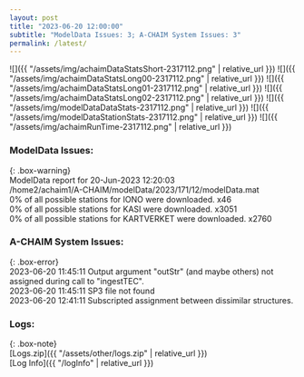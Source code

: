 ```yaml
---
layout: post
title: "2023-06-20 12:00:00"
subtitle: "ModelData Issues: 3; A-CHAIM System Issues: 3"
permalink: /latest/
---
```


![]({{ "/assets/img/achaimDataStatsShort-2317112.png" | relative_url }})
![]({{ "/assets/img/achaimDataStatsLong00-2317112.png" | relative_url }})
![]({{ "/assets/img/achaimDataStatsLong01-2317112.png" | relative_url }})
![]({{ "/assets/img/achaimDataStatsLong02-2317112.png" | relative_url }})
![]({{ "/assets/img/modelDataDataStats-2317112.png" | relative_url }})
![]({{ "/assets/img/modelDataStationStats-2317112.png" | relative_url }})
![]({{ "/assets/img/achaimRunTime-2317112.png" | relative_url }})


### ModelData Issues:  
  
{: .box-warning}  
 ModelData report for 20-Jun-2023 12:20:03   
 /home2/achaim1/A-CHAIM/modelData/2023/171/12/modelData.mat   
 0% of all possible stations for IONO were downloaded. x46   
 0% of all possible stations for KASI were downloaded. x3051   
 0% of all possible stations for KARTVERKET were downloaded. x2760   
  
### A-CHAIM System Issues:  
  
{: .box-error}  
2023-06-20 11:45:11 Output argument "outStr" (and maybe others) not assigned during call to "ingestTEC".  
2023-06-20 11:45:11 SP3 file not found  
2023-06-20 12:41:11 Subscripted assignment between dissimilar structures.  

### Logs:  
  
{: .box-note}  
[Logs.zip]({{ "/assets/other/logs.zip" | relative_url }})  
[Log Info]({{ "/logInfo" | relative_url }})  
